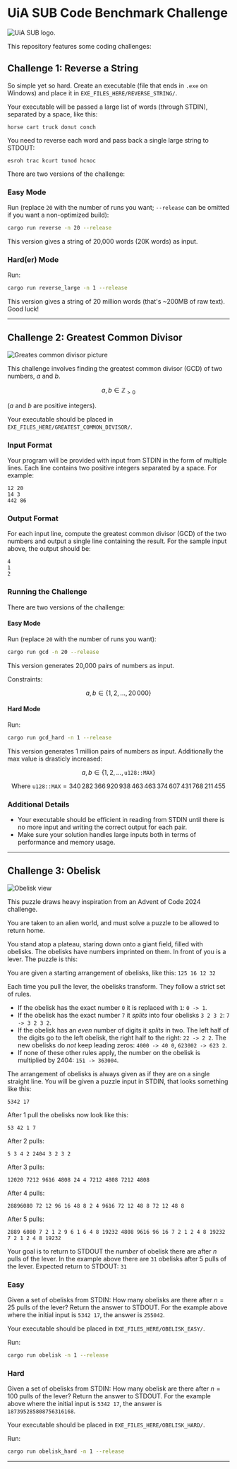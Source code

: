 # UiA SUB Code Benchmark Challenge

![UiA SUB logo.](assets/sublogo.png)

This repository features some coding challenges:

## Challenge 1: Reverse a String

So simple yet so hard. Create an executable (file that ends in `.exe` on Windows) and place it in `EXE_FILES_HERE/REVERSE_STRING/`.

Your executable will be passed a large list of words (through STDIN), separated by a space, like this:

```text
horse cart truck donut conch
```

You need to reverse each word and pass back a single large string to STDOUT:

```text
esroh trac kcurt tunod hcnoc
```

There are two versions of the challenge:

### Easy Mode

Run (replace `20` with the number of runs you want; `--release` can be omitted if you want a non-optimized build):

```sh
cargo run reverse -n 20 --release
```

This version gives a string of 20,000 words (20K words) as input.

### Hard(er) Mode

Run:

```sh
cargo run reverse_large -n 1 --release
```

This version gives a string of 20 million words (that's ~200MB of raw text). Good luck!

---

## Challenge 2: Greatest Common Divisor

![Greates common divisor picture](assets/gcd.webp)

This challenge involves finding the greatest common divisor (GCD) of two numbers, $a$ and $b$.

$$
a, b \in \mathbb{Z}_{>0}
$$

($a$ and $b$ are positive integers).

Your executable should be placed in `EXE_FILES_HERE/GREATEST_COMMON_DIVISOR/`.

### Input Format

Your program will be provided with input from STDIN in the form of multiple lines. Each line contains two positive integers separated by a space. For example:

```text
12 20
14 3
442 86
```

### Output Format

For each input line, compute the greatest common divisor (GCD) of the two numbers and output a single line containing the result. For the sample input above, the output should be:

```text
4
1
2
```

### Running the Challenge

There are two versions of the challenge:

#### Easy Mode

Run (replace `20` with the number of runs you want):

```sh
cargo run gcd -n 20 --release
```

This version generates 20,000 pairs of numbers as input.

Constraints:

$$
a, b \in \{1, 2, \dots, 20\,000\}
$$

#### Hard Mode

Run:

```sh
cargo run gcd_hard -n 1 --release
```

This version generates 1 million pairs of numbers as input. Additionally the max value is drasticly increased:

$$
a, b \in \{1, 2, \dots, \texttt{u128::MAX}\}
$$

$$
\text{Where } \texttt{u128::MAX} = 340\,282\,366\,920\,938\,463\,463\,374\,607\,431\,768\,211\,455
$$

### Additional Details

- Your executable should be efficient in reading from STDIN until there is no more input and writing the correct output for each pair.
- Make sure your solution handles large inputs both in terms of performance and memory usage.

---

## Challenge 3: Obelisk

![Obelisk view](assets/obelisk2.webp)

This puzzle draws heavy inspiration from an Advent of Code 2024 challenge.

You are taken to an alien world, and must solve a puzzle to be allowed to return home.

You stand atop a plateau, staring down onto a giant field, filled with obelisks. The obelisks have numbers imprinted on them. In front of you is a lever. The puzzle is this:

You are given a starting arrangement of obelisks, like this:
`125 16 12 32`

Each time you pull the lever, the obelisks transform. They follow a strict set of rules.

- If the obelisk has the exact number  `0` it is replaced with `1`: `0 -> 1`.
- If the obelisk has the exact number `7` it *splits* into four obelisks `3 2 3 2`: `7 -> 3 2 3 2`.
- If the obelisk has an *even* number of digits it *splits* in two. The left half of the digits go to the left obelisk, the right half to the right: `22 -> 2 2`. The new obelisks do *not* keep leading zeros: `4000 -> 40 0`, `623002 -> 623 2`.
- If none of these other rules apply, the number on the obelisk is multiplied by $2404$: `151 -> 363004`.

The arrangement of obelisks is always given as if they are on a single straight line.
You will be given a puzzle input in STDIN, that looks something like this:

`5342 17`

After 1 pull the obelisks now look like this:

`53 42 1 7`

After 2 pulls:

`5 3 4 2 2404 3 2 3 2`

After 3 pulls:

`12020 7212 9616 4808 24 4 7212 4808 7212 4808`

After 4 pulls:

`28896080 72 12 96 16 48 8 2 4 9616 72 12 48 8 72 12 48 8`

After 5 pulls:

`2889 6080 7 2 1 2 9 6 1 6 4 8 19232 4808 9616 96 16 7 2 1 2 4 8 19232 7 2 1 2 4 8 19232`

Your goal is to return to STDOUT the *number* of obelisk there are after $n$ pulls of the lever.
In the example above there are `31` obelisks after 5 pulls of the lever.
Expected return to STDOUT:
`31`

### Easy

Given a set of obelisks from STDIN:
How many obelisks are there after $n = 25$ pulls of the lever?
Return the answer to STDOUT. For the example above where the initial input is `5342 17`, the answer is `255042`.

Your executable should be placed in `EXE_FILES_HERE/OBELISK_EASY/`.

Run:

```sh
cargo run obelisk -n 1 --release
```

### Hard

Given a set of obelisks from STDIN:
How many obelisk are there after $n = 100$ pulls of the lever?
Return the answer to STDOUT. For the example above where the initial input is `5342 17`, the answer is `187395285808756316168`.

Your executable should be placed in `EXE_FILES_HERE/OBELISK_HARD/`.

Run:

```sh
cargo run obelisk_hard -n 1 --release
```

---
